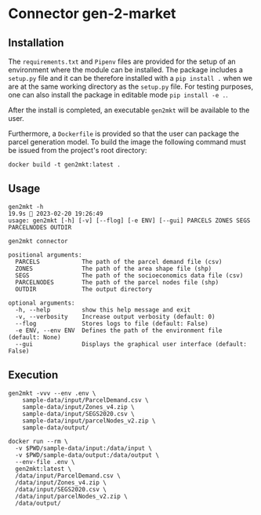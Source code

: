 # Connector gen-2-market

## Installation

The `requirements.txt` and `Pipenv` files are provided for the setup of an environment where the module can be installed. The package includes a `setup.py` file and it can be therefore installed with a `pip install .` when we are at the same working directory as the `setup.py` file. For testing purposes, one can also install the package in editable mode `pip install -e .`.

After the install is completed, an executable `gen2mkt` will be available to the user.

Furthermore, a `Dockerfile` is provided so that the user can package the parcel generation model. To build the image the following command must be issued from the project's root directory:

```
docker build -t gen2mkt:latest .
```

## Usage 

```
gen2mkt -h                                                                                                                                  19.9s  2023-02-20 19:26:49
usage: gen2mkt [-h] [-v] [--flog] [-e ENV] [--gui] PARCELS ZONES SEGS PARCELNODES OUTDIR

gen2mkt connector

positional arguments:
  PARCELS            The path of the parcel demand file (csv)
  ZONES              The path of the area shape file (shp)
  SEGS               The path of the socioeconomics data file (csv)
  PARCELNODES        The path of the parcel nodes file (shp)
  OUTDIR             The output directory

optional arguments:
  -h, --help         show this help message and exit
  -v, --verbosity    Increase output verbosity (default: 0)
  --flog             Stores logs to file (default: False)
  -e ENV, --env ENV  Defines the path of the environment file (default: None)
  --gui              Displays the graphical user interface (default: False)
```

## Execution

```
gen2mkt -vvv --env .env \
    sample-data/input/ParcelDemand.csv \
    sample-data/input/Zones_v4.zip \
    sample-data/input/SEGS2020.csv \
    sample-data/input/parcelNodes_v2.zip \
    sample-data/output/
```

```
docker run --rm \     
  -v $PWD/sample-data/input:/data/input \
  -v $PWD/sample-data/output:/data/output \
  --env-file .env \
  gen2mkt:latest \
  /data/input/ParcelDemand.csv \
  /data/input/Zones_v4.zip \
  /data/input/SEGS2020.csv \
  /data/input/parcelNodes_v2.zip \
  /data/output/
```